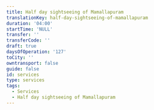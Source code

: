 ```yaml
---
title: Half day sightseeing of Mamallapuram
translationKey: half-day-sightseeing-of-mamallapuram
duration: '04:00'
startTime: 'NULL'
transfer: ''
transferCode: ''
draft: true
daysOfOperation: '127'
toCity: ''
owntransport: false
guide: false
id: services
type: services
tags:
  - Services
  - Half day sightseeing of Mamallapuram
---
```

